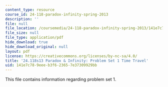```yaml
---
content_type: resource
course_id: 24-118-paradox-infinity-spring-2013
description: ''
file: null
file_location: /coursemedia/24-118-paradox-infinity-spring-2013/141e7c789eeeb3f623657e37309929bb_MIT24_118S13_ProbSet1.pdf
file_size: null
file_type: application/pdf
hide_download: true
hide_download_original: null
layout: pdf
license: https://creativecommons.org/licenses/by-nc-sa/4.0/
title: '24.118s13 Paradox & Infinity: Problem Set 1 Time Travel'
uid: 141e7c78-9eee-b3f6-2365-7e37309929bb
---
```

This file contains information regarding problem set 1.